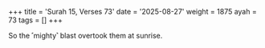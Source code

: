 +++
title = 'Surah 15, Verses 73'
date = '2025-08-27'
weight = 1875
ayah = 73
tags = []
+++

So the ˹mighty˺ blast overtook them at sunrise.